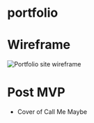 # portfolio

# Wireframe

![Portfolio site wireframe](https://i.imgur.com/XTwZA9a.png)

# Post MVP

- Cover of Call Me Maybe
